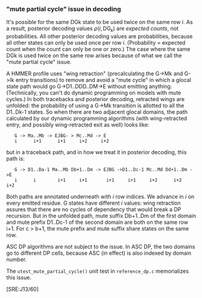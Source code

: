 

### "mute partial cycle" issue in decoding

It's possible for the same DGk state to be used twice on the same row
$i$. As a result, posterior decoding values $\rho(i,\mathrm{DG}_k)$
are _expected counts_, not probabilities.  All other posterior
decoding values are probabilities, because all other states can only
be used once per row $i$. (Probability = expected count when the count
can only be one or zero.) The case where the same DGk is used twice on
the same row arises because of what we call the "mute partial cycle"
issue.

A HMMER profile uses "wing retraction" (precalculating the G->Mk and
G->Ik entry transitions) to remove and avoid a "mute cycle" in which a
glocal state path would go G->D1..DDD..DM->E without emitting
anything. (Technically, you can't do dynamic programming on models
with mute cycles.) In both tracebacks and posterior decoding,
retracted wings are unfolded: the probability of using a G->Mk
transition is allotted to all the D1..Dk-1 states. So when there are
two adjacent glocal domains, the path calculated by our dynamic
programming algorithms (with wing-retracted entry, and possibly
wing-retracted exit as well) looks like:

```
   G -> Ma..Mb -> EJBG- > Mc..Md -> E
   i      i+1      i+1     i+2     i+2
```

but in a traceback path, and in how we treat it in posterior decoding,
this path is:

``` 
   G -> D1..Da-1 Ma..Mb Db+1..Dm -> EJBG ->D1..Dc-1 Mc..Md Dd+1..Dm ->E
   i      i        i+1     i+1       i+1     i+1     i+2      i+2     i+2
```

Both paths are annotated underneath with $i$ row indices. We advance
in $i$ on every emitted residue. G states have different $i$ values:
wing retraction assures that there are no cycles of dependency that
would break a DP recursion. But in the unfolded path, mute suffix
Db+1..Dm of the first domain and mute prefix D1..Dc-1 of the second
domain are both on the same row i+1. For c > b+1, the mute prefix and
mute suffix share states on the same row.

ASC DP algorithms are not subject to the issue. In ASC DP, the two
domains go to different DP cells, because ASC (in effect) is also
indexed by domain number.

The `utest_mute_partial_cycle()` unit test in `reference_dp.c`
memorializes this issue.

[SRE:J13/60]

